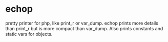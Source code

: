 echop
=====

pretty printer for php, like print_r or var_dump. echop prints more details than print_r but is more compact than var_dump. Also prints constants and static vars for objects.